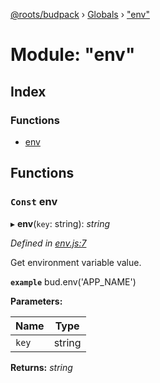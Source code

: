 [@roots/budpack](../README.md) › [Globals](../globals.md) › ["env"](_env_.md)

# Module: "env"

## Index

### Functions

* [env](_env_.md#const-env)

## Functions

### `Const` env

▸ **env**(`key`: string): *string*

*Defined in [env.js:7](https://github.com/roots/bud-support/blob/91a13d1/src/budpack/builder/api/env.js#L7)*

Get environment variable value.

**`example`** bud.env('APP_NAME')

**Parameters:**

Name | Type |
------ | ------ |
`key` | string |

**Returns:** *string*
